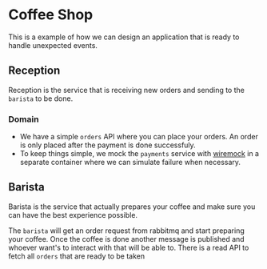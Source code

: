 # Coffee Shop

This is a example of how we can design an application that is ready to handle unexpected events.

## Reception

Reception is the service that is receiving new orders and sending to the `barista` to be done.

### Domain

* We have a simple `orders` API where you can place your orders. An order is only placed after the payment is done successfuly.
* To keep things simple, we mock the `payments` service with [wiremock](http://wiremock.org) in a separate container where we can simulate failure when necessary.

## Barista

Barista is the service that actually prepares your coffee and make sure you can have the best experience possible.

The `barista` will get an order request from rabbitmq and start preparing your coffee. Once the coffee is done another message is published
and whoever want's to interact with that will be able to.
There is a read API to fetch all `orders` that are ready to be taken
